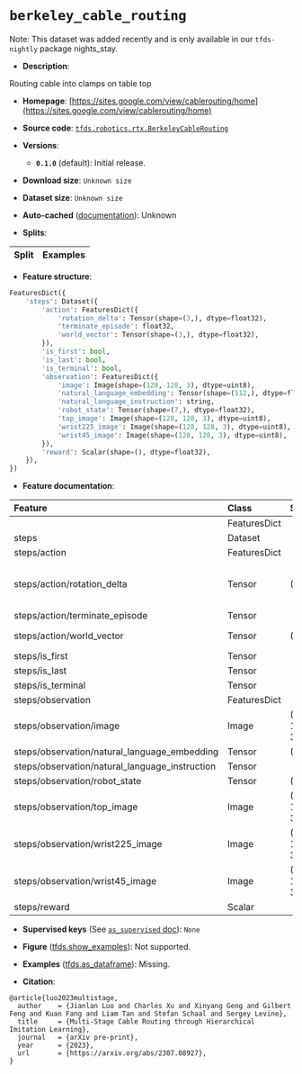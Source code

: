 <div itemscope itemtype="http://schema.org/Dataset">
  <div itemscope itemprop="includedInDataCatalog" itemtype="http://schema.org/DataCatalog">
    <meta itemprop="name" content="TensorFlow Datasets" />
  </div>
  <meta itemprop="name" content="berkeley_cable_routing" />
  <meta itemprop="description" content="Routing cable into clamps on table top&#10;&#10;To use this dataset:&#10;&#10;```python&#10;import tensorflow_datasets as tfds&#10;&#10;ds = tfds.load(&#x27;berkeley_cable_routing&#x27;, split=&#x27;train&#x27;)&#10;for ex in ds.take(4):&#10;  print(ex)&#10;```&#10;&#10;See [the guide](https://www.tensorflow.org/datasets/overview) for more&#10;informations on [tensorflow_datasets](https://www.tensorflow.org/datasets).&#10;&#10;" />
  <meta itemprop="url" content="https://www.tensorflow.org/datasets/catalog/berkeley_cable_routing" />
  <meta itemprop="sameAs" content="https://sites.google.com/view/cablerouting/home" />
  <meta itemprop="citation" content="@article{luo2023multistage,&#10;  author    = {Jianlan Luo and Charles Xu and Xinyang Geng and Gilbert Feng and Kuan Fang and Liam Tan and Stefan Schaal and Sergey Levine},&#10;  title     = {Multi-Stage Cable Routing through Hierarchical Imitation Learning},&#10;  journal   = {arXiv pre-print},&#10;  year      = {2023},&#10;  url       = {https://arxiv.org/abs/2307.08927},&#10;}" />
</div>

# `berkeley_cable_routing`


Note: This dataset was added recently and is only available in our
`tfds-nightly` package
<span class="material-icons" title="Available only in the tfds-nightly package">nights_stay</span>.

*   **Description**:

Routing cable into clamps on table top

*   **Homepage**:
    [https://sites.google.com/view/cablerouting/home](https://sites.google.com/view/cablerouting/home)

*   **Source code**:
    [`tfds.robotics.rtx.BerkeleyCableRouting`](https://github.com/tensorflow/datasets/tree/master/tensorflow_datasets/robotics/rtx/rtx.py)

*   **Versions**:

    *   **`0.1.0`** (default): Initial release.

*   **Download size**: `Unknown size`

*   **Dataset size**: `Unknown size`

*   **Auto-cached**
    ([documentation](https://www.tensorflow.org/datasets/performances#auto-caching)):
    Unknown

*   **Splits**:

Split | Examples
:---- | -------:

*   **Feature structure**:

```python
FeaturesDict({
    'steps': Dataset({
        'action': FeaturesDict({
            'rotation_delta': Tensor(shape=(3,), dtype=float32),
            'terminate_episode': float32,
            'world_vector': Tensor(shape=(3,), dtype=float32),
        }),
        'is_first': bool,
        'is_last': bool,
        'is_terminal': bool,
        'observation': FeaturesDict({
            'image': Image(shape=(128, 128, 3), dtype=uint8),
            'natural_language_embedding': Tensor(shape=(512,), dtype=float32),
            'natural_language_instruction': string,
            'robot_state': Tensor(shape=(7,), dtype=float32),
            'top_image': Image(shape=(128, 128, 3), dtype=uint8),
            'wrist225_image': Image(shape=(128, 128, 3), dtype=uint8),
            'wrist45_image': Image(shape=(128, 128, 3), dtype=uint8),
        }),
        'reward': Scalar(shape=(), dtype=float32),
    }),
})
```

*   **Feature documentation**:

Feature                                        | Class        | Shape         | Dtype   | Description
:--------------------------------------------- | :----------- | :------------ | :------ | :----------
                                               | FeaturesDict |               |         |
steps                                          | Dataset      |               |         |
steps/action                                   | FeaturesDict |               |         |
steps/action/rotation_delta                    | Tensor       | (3,)          | float32 | Angular velocity about the z axis.
steps/action/terminate_episode                 | Tensor       |               | float32 |
steps/action/world_vector                      | Tensor       | (3,)          | float32 | Velocity in XYZ.
steps/is_first                                 | Tensor       |               | bool    |
steps/is_last                                  | Tensor       |               | bool    |
steps/is_terminal                              | Tensor       |               | bool    |
steps/observation                              | FeaturesDict |               |         |
steps/observation/image                        | Image        | (128, 128, 3) | uint8   |
steps/observation/natural_language_embedding   | Tensor       | (512,)        | float32 |
steps/observation/natural_language_instruction | Tensor       |               | string  |
steps/observation/robot_state                  | Tensor       | (7,)          | float32 |
steps/observation/top_image                    | Image        | (128, 128, 3) | uint8   |
steps/observation/wrist225_image               | Image        | (128, 128, 3) | uint8   |
steps/observation/wrist45_image                | Image        | (128, 128, 3) | uint8   |
steps/reward                                   | Scalar       |               | float32 |

*   **Supervised keys** (See
    [`as_supervised` doc](https://www.tensorflow.org/datasets/api_docs/python/tfds/load#args)):
    `None`

*   **Figure**
    ([tfds.show_examples](https://www.tensorflow.org/datasets/api_docs/python/tfds/visualization/show_examples)):
    Not supported.

*   **Examples**
    ([tfds.as_dataframe](https://www.tensorflow.org/datasets/api_docs/python/tfds/as_dataframe)):
    Missing.

*   **Citation**:

```
@article{luo2023multistage,
  author    = {Jianlan Luo and Charles Xu and Xinyang Geng and Gilbert Feng and Kuan Fang and Liam Tan and Stefan Schaal and Sergey Levine},
  title     = {Multi-Stage Cable Routing through Hierarchical Imitation Learning},
  journal   = {arXiv pre-print},
  year      = {2023},
  url       = {https://arxiv.org/abs/2307.08927},
}
```

